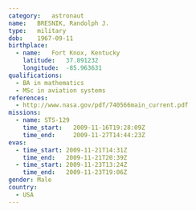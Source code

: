 ```yaml
---
category:	astronaut
name:	BRESNIK, Randolph J.
type:	military
dob:	1967-09-11
birthplace:
  - name:	Fort Knox, Kentucky
    latitude:	37.891232
    longitude:	-85.963631
qualifications:
  - BA in mathematics
  - MSc in aviation systems
references:
  - http://www.nasa.gov/pdf/740566main_current.pdf
missions:
  - name: STS-129
    time_start:   2009-11-16T19:28:09Z
    time_end:     2009-11-27T14:44:23Z
evas:
  - time_start: 2009-11-21T14:31Z
    time_end:   2009-11-21T20:39Z
  - time_start: 2009-11-23T13:24Z
    time_end:   2009-11-23T19:06Z
gender:	Male
country:
  - USA
---
```

